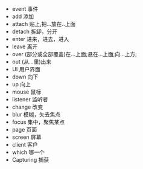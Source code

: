 * event   事件
* add     添加
* attach  贴上,把...放在..上面
* detach  拆卸，分开
* enter   进来，进去，进入
* leave   离开
* over    (部分或全部覆盖)在…上面;悬在…上面;向…上方;
* out     (从…里)出来
* UI      用户界面
* down    向下
* up      向上
* mouse   鼠标
* listener 监听者
* change   改变
* blur     模糊，失去焦点
* focus    集中，聚焦某点
* page     页面
* screen   屏幕
* client   客户
* which    哪一个
* Capturing  捕获
